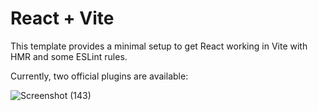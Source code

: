 # React + Vite

This template provides a minimal setup to get React working in Vite with HMR and some ESLint rules.

Currently, two official plugins are available:


![Screenshot (143)](https://github.com/Divyesh032040/React-Vite-project/assets/127118175/d8592ee9-d247-4cfb-b16f-b80933b6a7ea)
